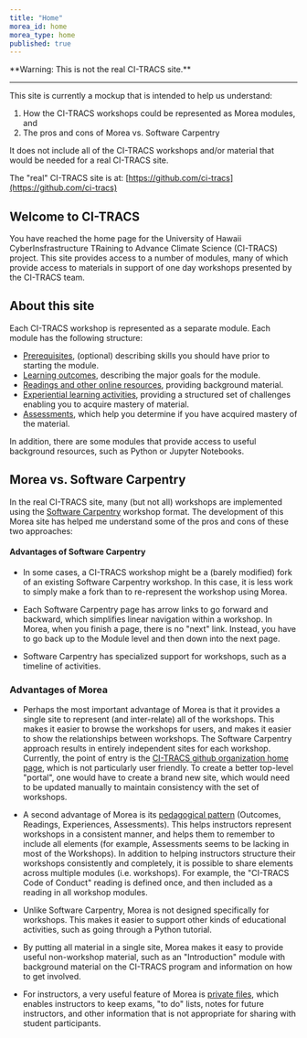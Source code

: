 ```yaml
---
title: "Home"
morea_id: home
morea_type: home
published: true
---
```


<div class="alert alert-danger mt-4" role="alert" markdown="1">
<i class="fa-solid fa-circle-exclamation fa-xl"></i> **Warning: This is not the real CI-TRACS site.**
<hr/>

This site is currently a mockup that is intended to help us understand:

1. How the CI-TRACS workshops could be represented as Morea modules, and
2. The pros and cons of Morea vs. Software Carpentry

It does not include all of the CI-TRACS workshops and/or material that would be needed for a real CI-TRACS site.

The "real" CI-TRACS site is at: [https://github.com/ci-tracs](https://github.com/ci-tracs)
</div>

## Welcome to CI-TRACS

You have reached the home page for the University of Hawaii CyberInsfrastructure TRaining to Advance Climate Science (CI-TRACS) project. This site provides access to a number of modules, many of which provide access to materials in support of one day workshops presented by the CI-TRACS team.  


## About this site

Each CI-TRACS workshop is represented as a separate module. Each module has the following structure:

  * [Prerequisites](/prerequisites), (optional) describing skills you should have prior to starting the module.
  * [Learning outcomes](/outcomes), describing the major goals for the module.
  * [Readings and other online resources](/readings), providing background material.
  * [Experiential learning activities](/experiences), providing a structured set of challenges enabling you to acquire mastery of material.
  * [Assessments](/assessments), which help you determine if you have acquired mastery of the material.

In addition, there are some modules that provide access to useful background resources, such as Python or Jupyter Notebooks.

## Morea vs. Software Carpentry

In the real CI-TRACS site, many (but not all) workshops are implemented using the [Software Carpentry](https://carpentries.org/) workshop format.  The development of this Morea site has helped me understand some of the pros and cons of these two approaches:

#### Advantages of Software Carpentry

* In some cases, a CI-TRACS workshop might be a (barely modified) fork of an existing Software Carpentry workshop. In this case, it is less work to simply make a fork than to re-represent the workshop using Morea.

* Each Software Carpentry page has arrow links to go forward and backward, which simplifies linear navigation within a workshop. In Morea, when you finish a page, there is no "next" link. Instead, you have to go back up to the Module level and then down into the next page. 

* Software Carpentry has specialized support for workshops, such as a timeline of activities. 

### Advantages of Morea

* Perhaps the most important advantage of Morea is that it provides a single site to represent (and inter-relate) all of the workshops.  This makes it easier to browse the workshops for users, and makes it easier to show the relationships between workshops.  The Software Carpentry approach results in entirely independent sites for each workshop. Currently, the point of entry is the [CI-TRACS github organization home page](https://github.com/CI-TRACS), which is not particularly user friendly. To create a better top-level "portal", one would have to create a brand new site, which would need to be updated manually to maintain consistency with the set of workshops. 

* A second advantage of Morea is its [pedagogical pattern](https://morea-framework.github.io/docs/instructors/pedagogical-pattern) (Outcomes, Readings, Experiences, Assessments). This helps instructors represent workshops in a consistent manner, and helps them to remember to include all elements (for example, Assessments seems to be lacking in most of the Workshops).  In addition to helping instructors structure their workshops consistently and completely, it is possible to share elements across multiple modules (i.e. workshops).  For example, the "CI-TRACS Code of Conduct" reading is defined once, and then included as a reading in all workshop modules. 

* Unlike Software Carpentry, Morea is not designed specifically for workshops. This makes it easier to support other kinds of educational activities, such as going through a Python tutorial. 

* By putting all material in a single site, Morea makes it easy to provide useful non-workshop material, such as an "Introduction" module with background material on the CI-TRACS program and information on how to get involved.

* For instructors, a very useful feature of Morea is [private files](https://morea-framework.github.io/docs/instructors/private-files), which enables instructors to keep exams, "to do" lists, notes for future instructors, and other information that is not appropriate for sharing with student participants.  
